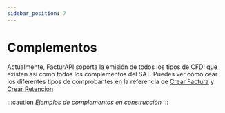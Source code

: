 ```yaml
---
sidebar_position: 7
---
```


# Complementos

Actualmente, FacturAPI soporta la emisión de todos los tipos de CFDI que existen así como todos los complementos del SAT. Puedes ver cómo cear los diferentes tipos de comprobantes en la referencia de [Crear Factura](/api#operation/createInvoice) y [Crear Retención](/api#operation/createRetention)

:::caution 
*Ejemplos de complementos en construcción*
:::
